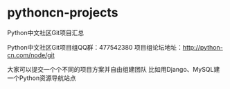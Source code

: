 # pythoncn-projects
Python中文社区Git项目汇总

Python中文社区Git项目组QQ群：477542380
项目组论坛地址：http://python-cn.com/node/git

大家可以提交一个个不同的项目方案并自由组建团队
比如用Django、MySQL建一个Python资源导航站点
